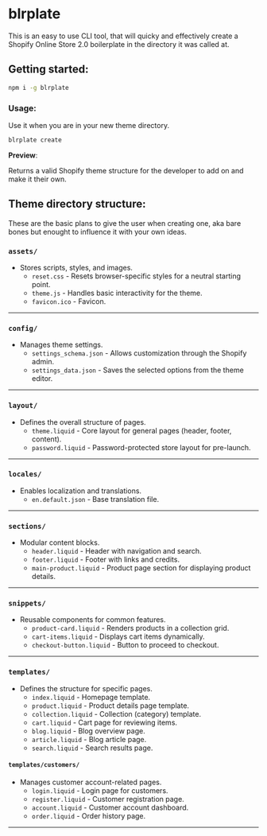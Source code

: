# blrplate

This is an easy to use CLI tool, that will quicky and effectively create a Shopify Online Store 2.0 boilerplate in the directory it was called at.

## **Getting started**:
```bash
npm i -g blrplate
```

### **Usage**:
Use it when you are in your new theme directory.
```bash
blrplate create
```
**Preview**:

Returns a valid Shopify theme structure for the developer to add on and make it their own.

## **Theme directory structure**:
These are the basic plans to give the user when creating one, aka bare bones but enought to influence it with your own ideas.

### **`assets/`**
- Stores scripts, styles, and images.
  - `reset.css` - Resets browser-specific styles for a neutral starting point.
  - `theme.js` - Handles basic interactivity for the theme.
  - `favicon.ico` - Favicon.
---

### **`config/`**
- Manages theme settings.
  - `settings_schema.json` - Allows customization through the Shopify admin.
  - `settings_data.json` - Saves the selected options from the theme editor.
---

### **`layout/`**
- Defines the overall structure of pages.
  - `theme.liquid` - Core layout for general pages (header, footer, content).
  - `password.liquid` - Password-protected store layout for pre-launch.
---

### **`locales/`**
- Enables localization and translations.
  - `en.default.json` - Base translation file.
---

### **`sections/`**
- Modular content blocks.
  - `header.liquid` - Header with navigation and search.
  - `footer.liquid` - Footer with links and credits.
  - `main-product.liquid` - Product page section for displaying product details.
---

### **`snippets/`**
- Reusable components for common features.
  - `product-card.liquid` - Renders products in a collection grid.
  - `cart-items.liquid` - Displays cart items dynamically.
  - `checkout-button.liquid` - Button to proceed to checkout.
---

### **`templates/`**
- Defines the structure for specific pages.
  - `index.liquid` - Homepage template.
  - `product.liquid` - Product details page template.
  - `collection.liquid` - Collection (category) template.
  - `cart.liquid` - Cart page for reviewing items.
  - `blog.liquid` - Blog overview page.
  - `article.liquid` - Blog article page.
  - `search.liquid` - Search results page.

#### **`templates/customers/`**
- Manages customer account-related pages.
  - `login.liquid` - Login page for customers.
  - `register.liquid` - Customer registration page.
  - `account.liquid` - Customer account dashboard.
  - `order.liquid` - Order history page.

---
